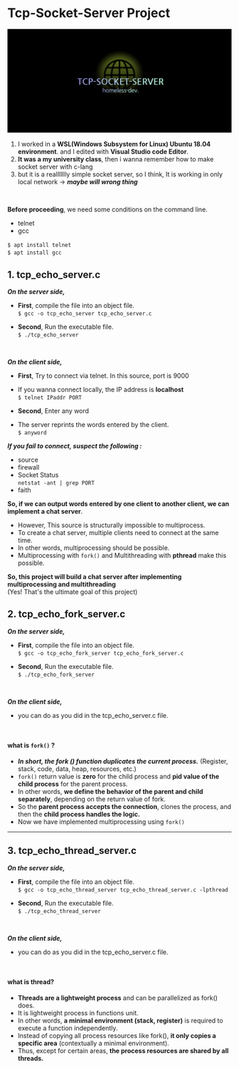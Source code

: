# Tcp-Socket-Server Project

<img src="tcp-project-logo.png">

1. I worked in a **WSL(Windows Subsystem for Linux) Ubuntu 18.04 environment**. and I edited with **Visual Studio code Editor**.<br>
2. **It was a my university class**, then i wanna remember how to make socket server with c-lang<br>
3. but it is a reallllllly simple socket server, so I think, It is working in only local network -> ***maybe will wrong thing*** <br>
<br>

**Before proceeding**, we need some conditions on the command line.

- telnet
- gcc

`$ apt install telnet ` <br>
`$ apt install gcc `

## 1. tcp_echo_server.c
***On the server side,***
 - **First**, compile the file into an object file.<br>
`$ gcc -o tcp_echo_server tcp_echo_server.c`

 - **Second**, Run the executable file.<br>
`$ ./tcp_echo_server`
<br>

***On the client side,***
 - **First**, Try to connect via telnet. In this source, port is 9000
 - If you wanna connect locally, the IP address is **localhost** <br>
`$ telnet IPaddr PORT`

 - **Second**, Enter any word <br>
 - The server reprints the words entered by the client.<br>
`$ anyword`

***If you  fail to connect, suspect the following :***
 - source
 - firewall
 - Socket Status <br> 
 `netstat -ant | grep PORT`
 - faith

**So, if we can output words entered by one client to another client, we can implement a chat server**. <br>
 - However, This source is structurally impossible to multiprocess.
 - To create a chat server, multiple clients need to connect at the same time.
 - In other words, multiprocessing should be possible.
 - Multiprocessing with `fork()` and Multithreading with **pthread** make this possible.
 
 **So, this project will build a chat server after implementing multiprocessing and multithreading**<br>
 (Yes! That's the ultimate goal of this project)
 
## 2. tcp_echo_fork_server.c

***On the server side,***
 - **First**, compile the file into an object file.<br>
`$ gcc -o tcp_echo_fork_server tcp_echo_fork_server.c`

 - **Second**, Run the executable file.<br>
`$ ./tcp_echo_fork_server`
<br>

***On the client side,***
 - you can do as you did in the tcp_echo_server.c file.
<br>

#### what is `fork()` ?
- ***In short, the fork () function duplicates the current process.*** (Register, stack, code, data, heap, resources, etc.)
- `fork()` return value is **zero** for the child process and **pid value of the child process** for the parent process. 
- In other words, **we define the behavior of the parent and child separately**, depending on the return value of fork.
- So the **parent process accepts the connection**, clones the process, and then the **child process handles the logic.**
- Now we have implemented multiprocessing using `fork()`
<hr>

## 3. tcp_echo_thread_server.c
***On the server side,***
 - **First**, compile the file into an object file.<br>
`$ gcc -o tcp_echo_thread_server tcp_echo_thread_server.c -lpthread`

 - **Second**, Run the executable file.<br>
`$ ./tcp_echo_thread_server`
<br>

***On the client side,***
 - you can do as you did in the tcp_echo_server.c file.
<br>

#### what is thread?
 - **Threads are a lightweight process** and can be parallelized as fork() does.
 - It is lightweight process in functions unit.
 - In other words, **a minimal environment (stack, register)** is required to execute a function independently.
 - Instead of copying all process resources like fork(), **it only copies a specific area** (contextually a minimal environment).
 - Thus, except for certain areas, **the process resources are shared by all threads.**

